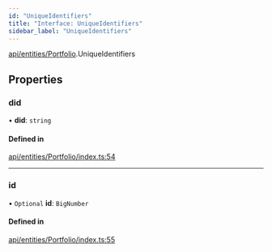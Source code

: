```yaml
---
id: "UniqueIdentifiers"
title: "Interface: UniqueIdentifiers"
sidebar_label: "UniqueIdentifiers"
---
```


[api/entities/Portfolio](../../../../../modules/API/Entities/Portfolio/Portfolio.md).UniqueIdentifiers

## Properties

### did

• **did**: `string`

#### Defined in

[api/entities/Portfolio/index.ts:54](https://github.com/PolymeshAssociation/polymesh-sdk/blob/31fdce23/src/api/entities/Portfolio/index.ts#L54)

___

### id

• `Optional` **id**: `BigNumber`

#### Defined in

[api/entities/Portfolio/index.ts:55](https://github.com/PolymeshAssociation/polymesh-sdk/blob/31fdce23/src/api/entities/Portfolio/index.ts#L55)
